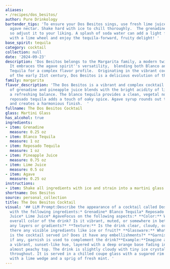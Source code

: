 ```yaml
---
aliases:
- /recipes/dos_besitos/
author: Pure Drinkology
bartender_tips: 'To ensure your Dos Besitos sings, use fresh lime juice and good quality
  agave nectar. Shake hard with ice to chill thoroughly.  The grenadine adds sweetness,
  so adjust it to your liking. A splash of soda water can add a light fizz. Garnish
  with a lime wheel and enjoy the tequila-forward, fruity delight! '
base_spirit: tequila
category: cocktail
collection: null
date: '2024-09-23'
description: 'Dos Besitos belongs to the Margarita family, a modern twist on the classic.
  It embraces the agave spirit''s versatility,  blending both Blanco and Reposado
  Tequila for a complex flavor profile.  Originating in the vibrant cocktail scene
  of the early 21st century, Dos Besitos is a delicious evolution of the beloved margarita. '
family: margarita
flavor_description: 'The Dos Besitos is a vibrant and complex cocktail. The sweetness
  of grenadine and pineapple juice blends with the bright acidity of lime, creating
  a refreshing balance. The blanco tequila provides a clean, vegetal note while the
  reposado tequila adds a touch of oaky spice. Agave syrup rounds out the sweetness
  and creates a harmonious finish.  '
fullname: The Dos Besitos Cocktail
glass: Martini Glass
has_alcohol: true
ingredients:
- item: Grenadine
  measure: 0.25 oz
- item: Blanco Tequila
  measure: 1 oz
- item: Reposado Tequila
  measure: 1 oz
- item: Pineapple Juice
  measure: 0.75 oz
- item: Lime Juice
  measure: 0.5 oz
- item: Agave
  measure: 0.25 oz
instructions:
- item: Shake all ingredients with ice and strain into a martini glass.
shortname: Dos Besitos
source: personal_collection
title: The Dos Besitos Cocktail
visual: '## LLM Prompt:Describe the appearance of a cocktail called Dos Besitos made
  with the following ingredients:* Grenadine* Blanco Tequila* Reposado Tequila* Pineapple
  Juice* Lime Juice* AgaveFocus on the following aspects:* **Color:** What is the
  overall color of the drink? Is it vibrant, muted, or somewhere in between? Are there
  any layers or gradients?* **Texture:** Is the drink clear, cloudy, or frothy? Are
  there any visible ingredients like ice or fruit?* **Glassware:** What kind of glass
  is the cocktail served in? Does it have any embellishments?* **Garnish:** What,
  if any, garnish is used to complement the drink?**Example:**Imagine a drink with
  a vibrant, sunset-like hue, layered with a deep orange base fading into a lighter,
  almost peachy top. The drink is slightly cloudy with tiny ice crystals shimmering
  throughout. It is served in a chilled coupe glass with a sugared rim and garnished
  with a lime wedge and a sprig of fresh mint. '
---
```



